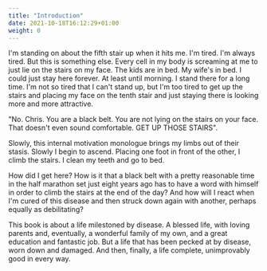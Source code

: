 ```yaml
---
title: "Introduction"
date: 2021-10-18T16:12:29+01:00
weight: 0
---
```


I'm standing on about the fifth stair up when it hits me. I'm tired. I'm always tired. But this is something else. Every cell in my body is screaming at me to just lie on the stairs on my face. The kids are in bed. My wife's in bed. I could just stay here forever. At least until morning. I stand there for a long time. I'm not so tired that I can't stand up, but I'm too tired to get up the stairs and placing my face on the tenth stair and just staying there is looking more and more attractive.

"No. Chris. You are a black belt. You are not lying on the stairs on your face. That doesn't even sound comfortable. GET UP THOSE STAIRS".

Slowly, this internal motivation monologue brings my limbs out of their stasis. Slowly I begin to ascend. Placing one foot in front of the other, I climb the stairs. I clean my teeth and go to bed.

How did I get here? How is it that a black belt with a pretty reasonable time in the half marathon set just eight years ago has to have a word with himself in order to climb the stairs at the end of the day? And how will I react when I'm cured of this disease and then struck down again with another, perhaps equally as debilitating?

This book is about a life milestoned by disease. A blessed life, with loving parents and, eventually, a wonderful family of my own, and a great education and fantastic job. But a life that has been pecked at by disease, worn down and damaged. And then, finally, a life complete, unimprovably good in every way.